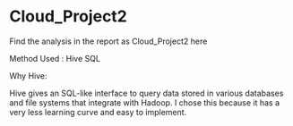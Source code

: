 Cloud_Project2
===================
Find the analysis in the report as Cloud_Project2 here


Method Used : Hive SQL

Why  Hive:

Hive gives an SQL-like interface to query data stored in various databases and file systems that integrate with Hadoop. I chose this because it has a very less learning curve and easy to implement.


